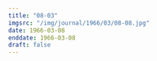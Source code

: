 ```yaml
---
title: "08-03"
imgsrc: "/img/journal/1966/03/08-08.jpg"
date: 1966-03-08
enddate: 1966-03-08
draft: false
---
```


<!-- fix pre-formatted input -->

